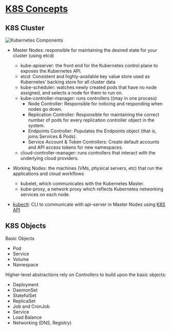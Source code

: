 # [K8S Concepts](https://kubernetes.io/docs/concepts/)

## K8S Cluster
![Kubernetes Components](https://d33wubrfki0l68.cloudfront.net/817bfdd83a524fed7342e77a26df18c87266b8f4/3da7c/images/docs/components-of-kubernetes.png)
- Master Nodes: responsible for maintaining the desired state for your cluster (using etcd)
    - kube-apiserver: the front end for the Kubernetes control plane to exposes the Kubernetes API.
    - etcd: Consistent and highly-available key value store used as Kubernetes’ backing store for all cluster data
    - kube-scheduler: watches newly created pods that have no node assigned, and selects a node for them to run on.
    - kube-controller-manager: runs controllers ((may in one process)
         - Node Controller: Responsible for noticing and responding when nodes go down.
         - Replication Controller: Responsible for maintaining the correct number of pods for every replication controller object in the system.
         - Endpoints Controller: Populates the Endpoints object (that is, joins Services & Pods).
         - Service Account & Token Controllers: Create default accounts and API access tokens for new namespaces.
    - cloud-controller-manager: runs controllers that interact with the underlying cloud providers.
    
- Working Nodes: the machines (VMs, physical servers, etc) that run the applications and cloud workflows
    - kubelet, which communicates with the Kubernetes Master.
    - kube-proxy, a network proxy which reflects Kubernetes networking services on each node.
- [kubectl](https://kubernetes.io/docs/reference/kubectl/overview/): CLI to communicate with api-server in Master Nodes using [K8S API](https://kubernetes.io/docs/reference/kubernetes-api/api-index/)

## K8S Objects
Basic Objects
- Pod
- Service
- Volume
- Namespace

 Higher-level abstractions rely on Controllers to build upon the basic objects:
- Deployment
- DaemonSet
- StatefulSet
- ReplicaSet
- Job and CronJob
- Service
- Load Balance
- Networking (DNS, Registry)
